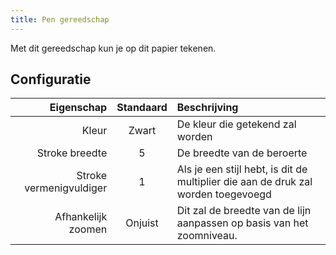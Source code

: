 ```yaml
---
title: Pen gereedschap
---
```


Met dit gereedschap kun je op dit papier tekenen.

## Configuratie

|              Eigenschap | Standaard | Beschrijving                                                                          |
| ----------------------: | :-------: | :------------------------------------------------------------------------------------ |
|                   Kleur |   Zwart   | De kleur die getekend zal worden                                                      |
|          Stroke breedte |     5     | De breedte van de beroerte                                                            |
| Stroke vermenigvuldiger |     1     | Als je een stijl hebt, is dit de multiplier die aan de druk zal worden toegevoegd     |
|      Afhankelijk zoomen |  Onjuist  | Dit zal de breedte van de lijn aanpassen op basis van het zoomniveau. |
